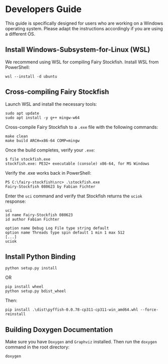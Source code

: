 # Developers Guide

This guide is specifically designed for users who are working on a Windows operating system. Please adapt the instructions accordingly if you are using a different OS.

## Install Windows-Subsystem-for-Linux (WSL)

We recommend using WSL for compiling Fairy Stockfish. Install WSL from PowerShell:

```
wsl --install -d ubuntu
```

## Cross-compiling Fairy Stockfish

Launch WSL and install the necessary tools:
```
sudo apt update
sudo apt install -y g++ mingw-w64
```

Cross-compile Fairy Stockfish to a `.exe` file with the following commands:
```
make clean
make build ARCH=x86-64 COMP=mingw
```

Once the build completes, verify your `.exe`:
```
$ file stockfish.exe
stockfish.exe: PE32+ executable (console) x86-64, for MS Windows
```

Verify the .exe works back in PowerShell:
```
PS C:\fairy-stockfish\src> .\stockfish.exe
Fairy-Stockfish 080623 by Fabian Fichter
```

Enter the `uci` command and verify that Stockfish returns the `uciok` response:
```
uci
id name Fairy-Stockfish 080623
id author Fabian Fichter

option name Debug Log File type string default
option name Threads type spin default 1 min 1 max 512
[...]
uciok
```

## Install Python Binding

```
python setup.py install
```

OR 
```
pip install wheel
python setup.py bdist_wheel
```

Then:
```
pip install .\dist\pyffish-0.0.78-cp311-cp311-win_amd64.whl --force-reinstall
```

## Building Doxygen Documentation

Make sure you have `Doxygen` and `Graphviz` installed. Then run the `doxygen` command in the root directory:
```
doxygen
```